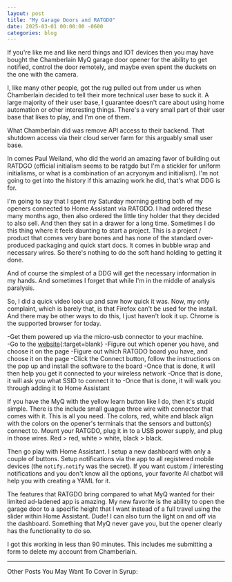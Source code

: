 ```yaml
---
layout: post
title: "My Garage Doors and RATGDO"
date: 2025-03-01 00:00:00 -0600
categories: blog
---
```


If you're like me and like nerd things and IOT devices then you may have bought the Chamberlain MyQ garage door opener for the ability to get notified, control the door remotely, and maybe even spent the duckets on the one with the camera.

I, like many other people, got the rug pulled out from under us when Chamberlain decided to tell their more technical user base to suck it.  A large majority of their user base, I guarantee doesn't care about using home automation or other interesting things.  There's a very small part of their user base that likes to play, and I'm one of them. 

What Chamberlain did was remove API access to their backend.  That shutdown access via their cloud server farm for this arguably small user base.  

In comes Paul Weiland, who did the world an amazing favor of building out RATDGO (official initialism seems to be ratgdo but I'm a stickler for uniform initialisms, or what is a combination of an acryonym and initialism).  I'm not going to get into the history if this amazing work he did, that's what DDG is for.  

I'm going to say that I spent my Saturday morning getting both of my openers connected to Home Assistant via RATGDO.  I had ordered these many months ago, then also ordered the little tiny holder that they decided to also sell.  And then they sat in a drawer for a long time.  Sometimes I do this thing where it feels daunting to start a project.  This is a project / product that comes very bare bones and has none of the standard over-produced packaging and quick start docs.  It comes in bubble wrap and necessary wires.   So there's nothing to do the soft hand holding to getting it done.  

And of course the simplest of a DDG will get the necessary information in my hands.  And sometimes I forget that while I'm in the middle of analysis paralysis.  

So, I did a quick video look up and saw how quick it was.  Now, my only complaint, which is barely that, is that Firefox can't be used for the install.  And there may be other ways to do this, I just haven't look it up.  Chrome is the supported browser for today.

-Get them powered up via the micro-usb connector to your machine.  
-Go to the [website](https://ratgdo.github.io/esphome-ratgdo/){:target=blank}
-Figure out which opener you have, and choose it on the page
-Figure out which RATGDO board you have, and choose it on the page
-Click the Connect button, follow the instructions on the pop up and install the software to the board
-Once that is done, it will then help you get it connected to your wireless network
-Once that is done, it will ask you what SSID to connect it to
-Once that is done, it will walk you through adding it to Home Assistant

If you have the MyQ with the yellow learn button like I do, then it's stupid simple.  There is the include small guague three wire with connector that comes with it.  This is all you need.  The colors, red, white and black align with the colors on the opener's terminals that the sensors and button(s) connect to.  Mount your RATGDO, plug it in to a USB power supply, and plug in those wires. Red > red, white > white, black > black.

Then go play with Home Assistant.  I setup a new dashboard with only a couple of buttons.  Setup notifications via the app to all registered mobile devices (the `notify.notify` was the secret).  If you want custom / interesting notifications and you don't know all the options, your favorite AI chatbot will help you with creating a YAML for it.

The features that RATGDO bring compared to what MyQ wanted for their limited ad-ladened app is amazing.  My new favorite is the ability to open the garage door to a specific height that I want instead of a full travel using the slider within Home Assistant.  Dude!  I can also turn the light on and off via the dashboard.  Something that MyQ never gave you, but the opener clearly has the functionality to do so.  

I got this working in less than 90 minutes.  This includes me submitting a form to delete my account from Chamberlain.

---

Other Posts You May Want To Cover in Syrup:
